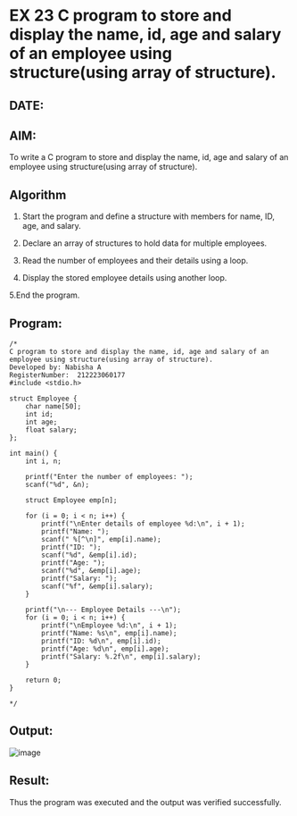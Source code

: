 # EX 23 C program to store and display the name, id, age and salary of an employee using structure(using array of structure).
## DATE:
## AIM:
To write a C program to store and display the name, id, age and salary of an employee using structure(using array of structure).

## Algorithm
1. Start the program and define a structure with members for name, ID, age, and salary.

2. Declare an array of structures to hold data for multiple employees.

3. Read the number of employees and their details using a loop.

4. Display the stored employee details using another loop.

5.End the program.
  

## Program:
```
/*
C program to store and display the name, id, age and salary of an employee using structure(using array of structure).
Developed by: Nabisha A 
RegisterNumber:  212223060177
#include <stdio.h>

struct Employee {
    char name[50];
    int id;
    int age;
    float salary;
};

int main() {
    int i, n;

    printf("Enter the number of employees: ");
    scanf("%d", &n);

    struct Employee emp[n];

    for (i = 0; i < n; i++) {
        printf("\nEnter details of employee %d:\n", i + 1);
        printf("Name: ");
        scanf(" %[^\n]", emp[i].name);
        printf("ID: ");
        scanf("%d", &emp[i].id);
        printf("Age: ");
        scanf("%d", &emp[i].age);
        printf("Salary: ");
        scanf("%f", &emp[i].salary);
    }

    printf("\n--- Employee Details ---\n");
    for (i = 0; i < n; i++) {
        printf("\nEmployee %d:\n", i + 1);
        printf("Name: %s\n", emp[i].name);
        printf("ID: %d\n", emp[i].id);
        printf("Age: %d\n", emp[i].age);
        printf("Salary: %.2f\n", emp[i].salary);
    }

    return 0;
}

*/
```

## Output:
![image](https://github.com/user-attachments/assets/3bd32337-9520-4777-b973-e8b7c4df9ba4)




## Result:
Thus the program was executed and the output was verified successfully.
